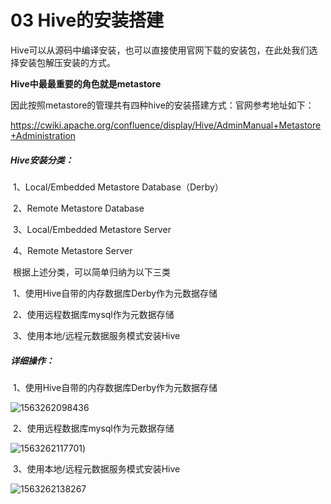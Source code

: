 # 03 Hive的安装搭建

Hive可以从源码中编译安装，也可以直接使用官网下载的安装包，在此处我们选择安装包解压安装的方式。

**Hive中最最重要的角色就是metastore**

因此按照metastore的管理共有四种hive的安装搭建方式：官网参考地址如下：

https://cwiki.apache.org/confluence/display/Hive/AdminManual+Metastore+Administration

##### Hive安装分类：

​	1、Local/Embedded Metastore Database（Derby）

​	2、Remote Metastore Database

​	3、Local/Embedded Metastore Server

​	4、Remote Metastore Server

​	根据上述分类，可以简单归纳为以下三类

​	1、使用Hive自带的内存数据库Derby作为元数据存储

​	2、使用远程数据库mysql作为元数据存储

​	3、使用本地/远程元数据服务模式安装Hive

##### 详细操作：

​	1、使用Hive自带的内存数据库Derby作为元数据存储

![1563262098436](https://github.com/msbbigdata/hive/blob/master/images/本地数据库模式安装.png)

​	2、使用远程数据库mysql作为元数据存储

![1563262117701](https://github.com/msbbigdata/hive/blob/master/images/远程数据库模式安装.png))

​	3、使用本地/远程元数据服务模式安装Hive

![1563262138267](https://github.com/msbbigdata/hive/blob/master/images/远程元数据服务安装.png)